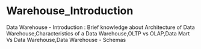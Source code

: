 # Warehouse_Introduction
Data Warehouse - Introduction : Brief knowledge about Architecture of Data Warehouse,Characteristics of a Data Warehouse,OLTP vs OLAP,Data Mart Vs Data Warehouse,Data Warehouse - Schemas
